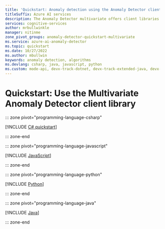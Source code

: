 ```yaml
---
title: 'Quickstart: Anomaly detection using the Anomaly Detector client library for multivariate anomaly detection'
titleSuffix: Azure AI services
description: The Anomaly Detector multivariate offers client libraries to detect abnormalities in your data series either as a batch or on streaming data.
services: cognitive-services
author: mrbullwinkle
manager: nitinme
zone_pivot_groups: anomaly-detector-quickstart-multivariate
ms.service: azure-ai-anomaly-detector
ms.topic: quickstart
ms.date: 10/27/2022
ms.author: mbullwin
keywords: anomaly detection, algorithms
ms.devlang: csharp, java, javascript, python
ms.custom: mode-api, devx-track-dotnet, devx-track-extended-java, devx-track-js, devx-track-python
---
```


# Quickstart: Use the Multivariate Anomaly Detector client library

::: zone pivot="programming-language-csharp"

[!INCLUDE [C# quickstart](../includes/quickstarts/anomaly-detector-client-library-csharp-multivariate.md)]

::: zone-end

::: zone pivot="programming-language-javascript"

[!INCLUDE [JavaScript](../includes/quickstarts/anomaly-detector-client-library-javascript-multivariate.md)]

::: zone-end

::: zone pivot="programming-language-python"

[!INCLUDE [Python](../includes/quickstarts/anomaly-detector-client-library-python-multivariate.md)]

::: zone-end

::: zone pivot="programming-language-java"

[!INCLUDE [Java](../includes/quickstarts/anomaly-detector-client-library-java-multivariate.md)]

::: zone-end

